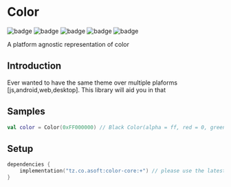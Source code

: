 # Color
![badge][badge-maven] ![badge][badge-mpp] ![badge][badge-android] ![badge][badge-js] ![badge][badge-jvm]

A platform agnostic representation of color

## Introduction
Ever wanted to have the same theme over multiple plaforms [js,android,web,desktop]. This library will aid you
in that

## Samples
```kotlin
val color = Color(0xFF000000) // Black Color(alpha = ff, red = 0, green = 0, blue = 0)
```

## Setup
```kotlin
dependencies {
    implementation("tz.co.asoft:color-core:+") // please use the latest version possible
}
```

[badge-maven]: https://img.shields.io/maven-central/v/tz.co.asoft/color-core/0.0.30?style=flat
[badge-mpp]: https://img.shields.io/badge/kotlin-multiplatform-blue?style=flat
[badge-android]: http://img.shields.io/badge/platform-android-brightgreen.svg?style=flat
[badge-js]: http://img.shields.io/badge/platform-js-yellow.svg?style=flat
[badge-jvm]: http://img.shields.io/badge/platform-jvm-orange.svg?style=flat
